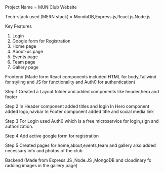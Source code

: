 Project Name = MUN Club Website

Tech-stack used (MERN stack) = MondoDB,Express.js,React.js,Node.js

Key Features

1. Login
2. Google form for Registration
3. Home page
4. About-us page
5. Events page
6. Team page
7. Gallery page

Frontend
(Made form React components included HTML for body,Tailwind for styling and JS for functionality and Auth0 for authentication)

Step 1
Created a Layout folder and added components like header,hero and footer

Step 2
In Header component added titles and login
In Hero component added logo,navbar
In Footer component added title and social media link

Step 3
For Login used Auth0 which is a free microservice for login,sign and authorization.

Step 4
Add active google form for registration

Step 5
Created pages for home,about,events,team and gallery also added necessary info and photos of the club

Backend
(Made from Express.JS ,Node.JS ,MongoDB and cloudinary fo radding images in the gallery page)
